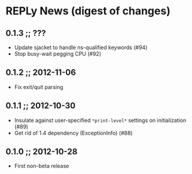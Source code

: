 # REPLy News (digest of changes)

## 0.1.3 ;; ???
- Update sjacket to handle ns-qualified keywords (#94)
- Stop busy-wait pegging CPU (#92)

## 0.1.2 ;; 2012-11-06
- Fix exit/quit parsing

## 0.1.1 ;; 2012-10-30
- Insulate against user-specified `*print-level*` settings on initialization (#89)
- Get rid of 1.4 dependency (ExceptionInfo) (#88)

## 0.1.0 ;; 2012-10-28
- First non-beta release
